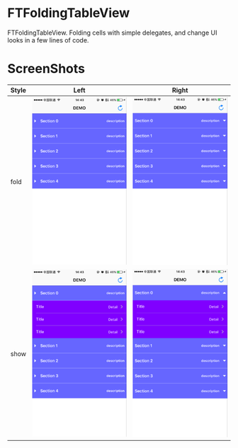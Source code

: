 # FTFoldingTableView

FTFoldingTableView. Folding cells with simple delegates, and change UI looks in a few lines of code.

# ScreenShots


| Style	| Left	| Right	|
|:-------------|:-------------:|:-------------:|
| fold | <img src="/Screenshots/Screenshots1.png" width="250"/> | <img src="/Screenshots/Screenshots3.png" width="250"/> |
| show | <img src="/Screenshots/Screenshots2.png" width="250"/> | <img src="/Screenshots/Screenshots4.png" width="250"/> |


